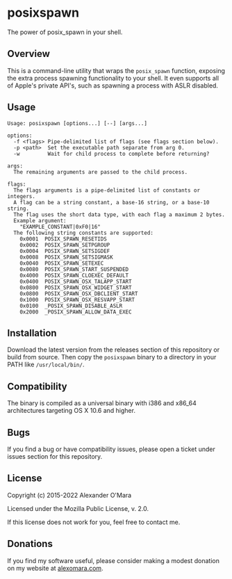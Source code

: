 # posixspawn

The power of posix_spawn in your shell.


## Overview

This is a command-line utility that wraps the `posix_spawn` function, exposing the extra process spawning functionality to your shell. It even supports all of Apple's private API's, such as spawning a process with ASLR disabled.


## Usage

```
Usage: posixspawn [options...] [--] [args...]

options:
  -f <flags> Pipe-delimited list of flags (see flags section below).
  -p <path>  Set the executable path separate from arg 0.
  -w         Wait for child process to complete before returning?

args:
  The remaining arguments are passed to the child process.

flags:
  The flags arguments is a pipe-delimited list of constants or integers.
  A flag can be a string constant, a base-16 string, or a base-10 string.
  The flag uses the short data type, with each flag a maximum 2 bytes.
  Example argument:
    "EXAMPLE_CONSTANT|0xF0|16"
  The following string constants are supported:
    0x0001  POSIX_SPAWN_RESETIDS
    0x0002  POSIX_SPAWN_SETPGROUP
    0x0004  POSIX_SPAWN_SETSIGDEF
    0x0008  POSIX_SPAWN_SETSIGMASK
    0x0040  POSIX_SPAWN_SETEXEC
    0x0080  POSIX_SPAWN_START_SUSPENDED
    0x4000  POSIX_SPAWN_CLOEXEC_DEFAULT
    0x0400  POSIX_SPAWN_OSX_TALAPP_START
    0x0800  POSIX_SPAWN_OSX_WIDGET_START
    0x0800  POSIX_SPAWN_OSX_DBCLIENT_START
    0x1000  POSIX_SPAWN_OSX_RESVAPP_START
    0x0100  _POSIX_SPAWN_DISABLE_ASLR
    0x2000  _POSIX_SPAWN_ALLOW_DATA_EXEC
```


## Installation

Download the latest version from the releases section of this repository or build from source. Then copy the `posixspawn` binary to a directory in your PATH like `/usr/local/bin/`.


## Compatibility

The binary is compiled as a universal binary with i386 and x86_64 architectures targeting OS X 10.6 and higher.


## Bugs

If you find a bug or have compatibility issues, please open a ticket under issues section for this repository.


## License

Copyright (c) 2015-2022 Alexander O'Mara

Licensed under the Mozilla Public License, v. 2.0.

If this license does not work for you, feel free to contact me.


## Donations

If you find my software useful, please consider making a modest donation on my website at [alexomara.com](http://alexomara.com).
